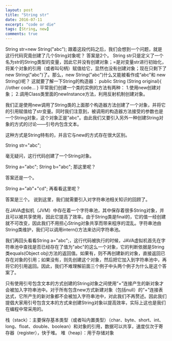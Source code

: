 ```yaml
---
layout: post
title: "String str"
date: 2016-07-11
excerpt: "code or die"
tags: [String, new]
comments: true
---
```



String str=new String("abc"); 跟着这段代码之后，我们会想到一个问题，就是这行代码究竟创建了几个String对象呢？
答案是2个。
String str只是定义了一个名为str的String类型的变量，因此它并没有创建对象；=是对变量str进行初始化，将某个对象的引用（或者叫句柄）赋值给它，显然也没有创建对象；现在只剩下了new String("abc")了。那么，new String("abc")什么又能被看作成“abc”和
new String()呢？
这就要了解一下String的构造器：
public String (String original){
	//other code...
}
平常我们创建一个类的实例的方法有两种：
1.使用new创建对象；
2.调用Class类里面的newInstance方法，利用反射机制创建对象。

我们正是使用new调用了String类的上面那个构造器方法创建了一个对象，并将它的引用赋值给了str变量。同时我们注意到，被调用的构造器方法接受的参数也是一个String对象，这个对象正是"abc"。由此我们又要引入另外一种创建String对象的方式的讨论——引号内包含文本。

这种方式是String特有的，并且它与new的方式存在很大区别。  

String str="abc";  

毫无疑问，这行代码创建了一个String对象。  

String a="abc";  String b="abc";   那这里呢？

答案还是一个。  

String a="ab"+"cd";   再看看这里呢？

答案是三个。
说到这里，我们就需要引入对字符串池相关知识的回顾了。  

在JAVA虚拟机（JVM）中存在着一个字符串池，其中保存着很多String对象，并且可以被共享使用，因此它提高了效率。由于String类是final的，它的值一经创建就不可改变，因此我们不用担心String对象共享而带来程序的混乱。字符串池由String类维护，我们可以调用intern()方法来访问字符串池。  

我们再回头看看String a="abc";，这行代码被执行的时候，JAVA虚拟机首先在字符串池中查找是否已经存在了值为"abc"的这么一个对象，它的判断依据是String类equals(Object obj)方法的返回值。如果有，则不再创建新的对象，直接返回已存在对象的引用；如果没有，则先创建这个对象，然后把它加入到字符串池中，再将它的引用返回。因此，我们不难理解前面三个例子中头两个例子为什么是这个答案了。

 

只有使用引号包含文本的方式创建的String对象之间使用“+”连接产生的新对象才会被加入字符串池中。对于所有包含new方式新建对象（包括null）的“+”连接表达式，它所产生的新对象都不会被加入字符串池中，对此我们不再赘述。因此我们提倡大家用引号包含文本的方式来创建String对象以提高效率，实际上这也是我们在编程中常采用的。

 

栈（stack）：主要保存基本类型（或者叫内置类型）（char、byte、short、int、long、float、double、boolean）和对象的引用，数据可以共享，速度仅次于寄存器（register），快于堆。 
堆（heap）：用于存储对象










<html>
<div class="ds-thread" data-thread-key="http://kongzheng1993.github.io/kongzheng1993-String_Original/" data-title="String_Original" data-url="http://kongzheng1993.github.io/kongzheng1993-String_Original/"></div>
<!-- 多说评论框 end -->
<!-- 多说公共JS代码 start (一个网页只需插入一次) -->
<script type="text/javascript">
var duoshuoQuery = {short_name:"kongzheng1993"};
    (function() {
        var ds = document.createElement('script');
        ds.type = 'text/javascript';ds.async = true;
        ds.src = (document.location.protocol == 'https:' ? 'https:' : 'http:') + '//static.duoshuo.com/embed.js';
        ds.charset = 'UTF-8';
        (document.getElementsByTagName('head')[0] 
         || document.getElementsByTagName('body')[0]).appendChild(ds);
    })();
</script>
</html>
